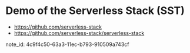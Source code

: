 # Demo of the Serverless Stack (SST)

- https://github.com/serverless-stack
- https://github.com/serverless-stack/serverless-stack


note_id:  4c9f4c50-63a3-11ec-b793-910509a743cf